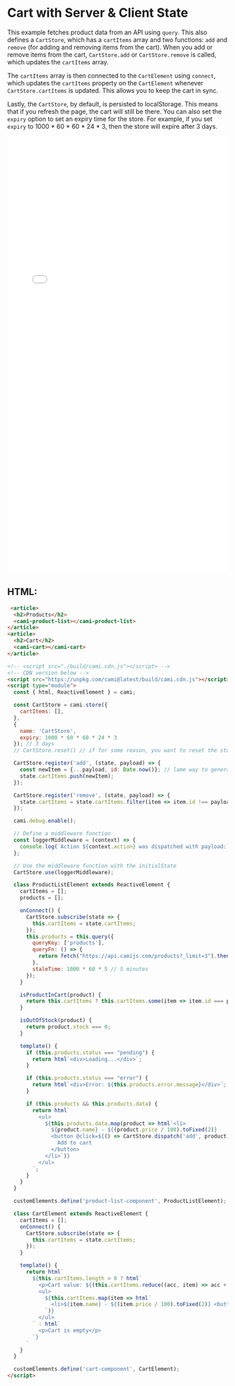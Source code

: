 # Cart with Server & Client State

This example fetches product data from an API using `query`. This also defines a `CartStore`, which has a `cartItems` array and two functions: `add` and `remove` (for adding and removing items from the cart). When you add or remove items from the cart, `CartStore.add` or `CartStore.remove` is called, which updates the `cartItems` array.

The `cartItems` array is then connected to the `CartElement` using `connect`, which updates the `cartItems` property on the `CartElement` whenever `CartStore.cartItems` is updated. This allows you to keep the cart in sync.

Lastly, the `CartStore`, by default, is persisted to localStorage. This means that if you refresh the page, the cart will still be there. You can also set the `expiry` option to set an expiry time for the store. For example, if you set `expiry` to 1000 * 60 * 60 * 24 * 3, then the store will expire after 3 days.

<iframe width="100%" height="1000" src="//jsfiddle.net/kennyfrc12/qjs8c2gb/27/embed/result/" allowfullscreen="allowfullscreen" allowpaymentrequest frameborder="0"></iframe>

## HTML:

```html
 <article>
  <h2>Products</h2>
  <cami-product-list></cami-product-list>
</article>
<article>
  <h2>Cart</h2>
  <cami-cart></cami-cart>
</article>

<!-- <script src="./build/cami.cdn.js"></script> -->
<!-- CDN version below -->
<script src="https://unpkg.com/cami@latest/build/cami.cdn.js"></script>
<script type="module">
  const { html, ReactiveElement } = cami;

  const CartStore = cami.store({
    cartItems: [],
  },
  {
    name: 'CartStore',
    expiry: 1000 * 60 * 60 * 24 * 3
  }); // 3 days
  // CartStore.reset() // if for some reason, you want to reset the store

  CartStore.register('add', (state, payload) => {
    const newItem = {...payload, id: Date.now()}; // lame way to generate a unique id
    state.cartItems.push(newItem);
  });

  CartStore.register('remove', (state, payload) => {
    state.cartItems = state.cartItems.filter(item => item.id !== payload.id);
  });

  cami.debug.enable();

  // Define a middleware function
  const loggerMiddleware = (context) => {
    console.log(`Action ${context.action} was dispatched with payload:`, context.payload);
  };

  // Use the middleware function with the initialState
  CartStore.use(loggerMiddleware);

  class ProductListElement extends ReactiveElement {
    cartItems = [];
    products = [];

    onConnect() {
      CartStore.subscribe(state => {
        this.cartItems = state.cartItems;
      });
      this.products = this.query({
        queryKey: ['products'],
        queryFn: () => {
          return fetch("https://api.camijs.com/products?_limit=3").then(res => res.json())
        },
        staleTime: 1000 * 60 * 5 // 5 minutes
      });
    }

    isProductInCart(product) {
      return this.cartItems ? this.cartItems.some(item => item.id === product.id) : false;
    }

    isOutOfStock(product) {
      return product.stock === 0;
    }

    template() {
      if (this.products.status === "pending") {
        return html`<div>Loading...</div>`;
      }

      if (this.products.status === "error") {
        return html`<div>Error: ${this.products.error.message}</div>`;
      }

      if (this.products && this.products.data) {
        return html`
          <ul>
            ${this.products.data.map(product => html`<li>
              ${product.name} - ${(product.price / 100).toFixed(2)}
              <button @click=${() => CartStore.dispatch('add', product)} ?disabled=${this.isOutOfStock(product)}>
                Add to cart
              </button>
            </li>`)}
          </ul>
        `;
      }
    }
  }

  customElements.define('product-list-component', ProductListElement);

  class CartElement extends ReactiveElement {
    cartItems = [];
    onConnect() {
      CartStore.subscribe(state => {
        this.cartItems = state.cartItems;
      });
    }

    template() {
      return html`
        ${this.cartItems.length > 0 ? html`
          <p>Cart value: ${(this.cartItems.reduce((acc, item) => acc + item.price, 0) / 100).toFixed(2)}</p>
          <ul>
            ${this.cartItems.map(item => html`
              <li>${item.name} - ${(item.price / 100).toFixed(2)} <button @click=${() => CartStore.dispatch('remove', item)}>Remove</button></li>
            `)}
          </ul>
        ` : html`
          <p>Cart is empty</p>
        `}
      `
    }
  }

  customElements.define('cart-component', CartElement);
</script>
```
